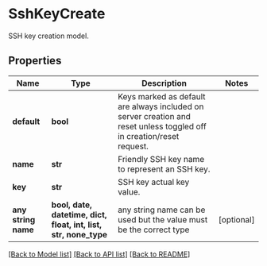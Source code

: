 # SshKeyCreate

SSH key creation model.

## Properties
Name | Type | Description | Notes
------------ | ------------- | ------------- | -------------
**default** | **bool** | Keys marked as default are always included on server creation and reset unless toggled off in creation/reset request. | 
**name** | **str** | Friendly SSH key name to represent an SSH key. | 
**key** | **str** | SSH key actual key value. | 
**any string name** | **bool, date, datetime, dict, float, int, list, str, none_type** | any string name can be used but the value must be the correct type | [optional]

[[Back to Model list]](../README.md#documentation-for-models) [[Back to API list]](../README.md#documentation-for-api-endpoints) [[Back to README]](../README.md)


